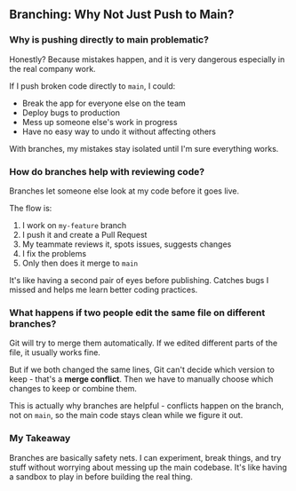 
## Branching: Why Not Just Push to Main?

### Why is pushing directly to main problematic?

Honestly? Because mistakes happen, and it is very dangerous especially in the real company work. 

If I push broken code directly to `main`, I could:
- Break the app for everyone else on the team
- Deploy bugs to production
- Mess up someone else's work in progress
- Have no easy way to undo it without affecting others

With branches, my mistakes stay isolated until I'm sure everything works.

### How do branches help with reviewing code?

Branches let someone else look at my code before it goes live. 

The flow is:
1. I work on `my-feature` branch
2. I push it and create a Pull Request
3. My teammate reviews it, spots issues, suggests changes
4. I fix the problems
5. Only then does it merge to `main`

It's like having a second pair of eyes before publishing. Catches bugs I missed and helps me learn better coding practices.

### What happens if two people edit the same file on different branches?

Git will try to merge them automatically. If we edited different parts of the file, it usually works fine.

But if we both changed the same lines, Git can't decide which version to keep - that's a **merge conflict**. Then we have to manually choose which changes to keep or combine them.

This is actually why branches are helpful - conflicts happen on the branch, not on `main`, so the main code stays clean while we figure it out.

### My Takeaway

Branches are basically safety nets. I can experiment, break things, and try stuff without worrying about messing up the main codebase. It's like having a sandbox to play in before building the real thing.